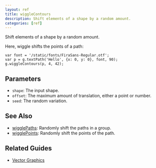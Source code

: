 ```yaml
---
layout: ref
title: wiggleContours
description: Shift elements of a shape by a random amount.
categories: [ref]
---
```

Shift elements of a shape by a random amount.

Here, wiggle shifts the points of a path:

    
    var font = '/static/fonts/FiraSans-Regular.otf';
    var p = g.textPath('Hello', {x: 0, y: 0}, font, 90);
    g.wiggleContours(p, 4, 42);

## Parameters
- `shape`: The input shape.
- `offset`: The maximum amount of translation, either a point or number.
- `seed`: The random variation.

## See Also
- [wigglePaths](/ref/wigglePaths.html): Randomly shift the paths in a group.
- [wigglePoints](/ref/wigglePoints.html): Randomly shift the points of the path.

## Related Guides
- [Vector Graphics](/guide/vector.html)
